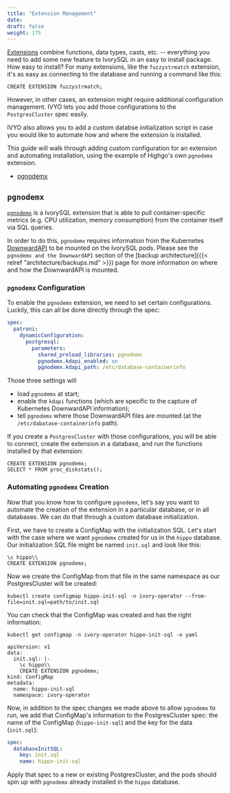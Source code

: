 ```yaml
---
title: "Extension Management"
date:
draft: false
weight: 175
---
```


[Extensions](https://www.postgresql.org/docs/current/external-extensions.html) combine functions, data types, casts, etc. -- everything you need
to add some new feature to IvorySQL in an easy to install package. How easy to install?
For many extensions, like the `fuzzystrmatch` extension, it's as easy as connecting to the database and running a command like this:

```
CREATE EXTENSION fuzzystrmatch;
```

However, in other cases, an extension might require additional configuration management.
IVYO lets you add those configurations to the `PostgresCluster` spec easily.


IVYO also allows you to add a custom databse initialization script in case you would like to
automate how and where the extension is installed.


This guide will walk through adding custom configuration for an extension and
automating installation, using the example of Highgo's own `pgnodemx` extension.

- [pgnodemx](#pgnodemx)

## `pgnodemx`

[`pgnodemx`](https://github.com/Highgo/pgnodemx) is a IvorySQL extension
that is able to pull container-specific metrics (e.g. CPU utilization, memory
consumption) from the container itself via SQL queries.

In order to do this, `pgnodemx` requires information from the Kubernetes [DownwardAPI](https://kubernetes.io/docs/tasks/inject-data-application/downward-api-volume-expose-pod-information/)
to be mounted on the IvorySQL pods. Please see the `pgnodemx and the DownwardAPI`
section of the [backup architecture]({{< relref "architecture/backups.md" >}}) page for more information on
where and how the DownwardAPI is mounted.

### `pgnodemx` Configuration

To enable the `pgnodemx` extension, we need to set certain configurations. Luckily,
this can all be done directly through the spec:

```yaml
spec:
  patroni:
    dynamicConfiguration:
      postgresql:
        parameters:
          shared_preload_libraries: pgnodemx
          pgnodemx.kdapi_enabled: on
          pgnodemx.kdapi_path: /etc/database-containerinfo
```

Those three settings will

* load `pgnodemx` at start;
* enable the `kdapi` functions (which are specific to the capture of Kubernetes DownwardAPI information);
* tell `pgnodemx` where those DownwardAPI files are mounted (at the `/etc/dabatase-containerinfo` path).

If you create a `PostgresCluster` with those configurations, you will be able to connect,
create the extension in a database, and run the functions installed by that extension:

```
CREATE EXTENSION pgnodemx;
SELECT * FROM proc_diskstats();
```

### Automating `pgnodemx` Creation

Now that you know how to configure `pgnodemx`, let's say you want to automate the creation of
the extension in a particular database, or in all databases. We can do that through
a custom database initialization.

First, we have to create a ConfigMap with the initialization SQL. Let's start with the
case where we want `pgnodemx` created for us in the `hippo` database. Our initialization
SQL file might be named `init.sql` and look like this:

```
\c hippo\\
CREATE EXTENSION pgnodemx;
```

Now we create the ConfigMap from that file in the same namespace as our PostgresCluster will be created:

```shell
kubectl create configmap hippo-init-sql -n ivory-operator --from-file=init.sql=path/to/init.sql
```

You can check that the ConfigMap was created and has the right information:

```shell
kubectl get configmap -n ivory-operator hippo-init-sql -o yaml

apiVersion: v1
data:
  init.sql: |-
    \c hippo\\
    CREATE EXTENSION pgnodemx;
kind: ConfigMap
metadata:
  name: hippo-init-sql
  namespace: ivory-operator
```

Now, in addition to the spec changes we made above to allow `pgnodemx` to run,
we add that ConfigMap's information to the PostgresCluster spec: the name of the
ConfigMap (`hippo-init-sql`) and the key for the data (`init.sql`):

```yaml
spec:
  databaseInitSQL:
    key: init.sql
    name: hippo-init-sql
```

Apply that spec to a new or existing PostgresCluster, and the pods should spin up with
`pgnodemx` already installed in the `hippo` database.

